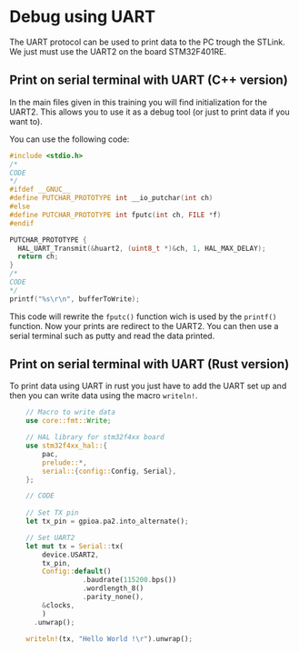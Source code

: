 # Debug using UART

The UART protocol can be used to print data to the PC trough the STLink.
We just must use the UART2 on the board STM32F401RE.

## Print on serial terminal with UART (C++ version)

In the main files given in this training you will find initialization for the UART2. This allows you to use it as a debug tool (or just to print data if you want to).  

You can use the following code:  

```cpp
#include <stdio.h>
/*
CODE
*/
#ifdef __GNUC__
#define PUTCHAR_PROTOTYPE int __io_putchar(int ch)
#else
#define PUTCHAR_PROTOTYPE int fputc(int ch, FILE *f)
#endif

PUTCHAR_PROTOTYPE {
  HAL_UART_Transmit(&huart2, (uint8_t *)&ch, 1, HAL_MAX_DELAY);
  return ch;
}
/*
CODE
*/
printf("%s\r\n", bufferToWrite);
```

This code will rewrite the `fputc()` function wich is used by the `printf()` function.
Now your prints are redirect to the UART2.
You can then use a serial terminal such as putty and read the data printed.

## Print on serial terminal with UART (Rust version)

To print data using UART in rust you just have to add the UART set up and then you can write data using the macro `writeln!`.

```rust
    // Macro to write data
    use core::fmt::Write;

    // HAL library for stm32f4xx board
    use stm32f4xx_hal::{
        pac,
        prelude::*,
        serial::{config::Config, Serial},
    };

    // CODE
    
    // Set TX pin
    let tx_pin = gpioa.pa2.into_alternate();

    // Set UART2
    let mut tx = Serial::tx(
        device.USART2,
        tx_pin,
        Config::default()
                  .baudrate(115200.bps())
                  .wordlength_8()
                  .parity_none(),
        &clocks,
        )
      .unwrap();

    writeln!(tx, "Hello World !\r").unwrap();
```

